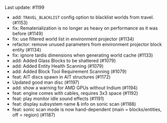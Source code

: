 Last update: #1199

- add: `TRAVEL_BLACKLIST` config option to blacklist worlds from travel. (#1153)
- fix: Rematerialization is no longer as heavy on performance as it was before (#1149)
- fix: use filtered world list in environment projector (#1134)
- refactor: remove unused parameters from environment projector block entity (#1134)
- fix: ignore tardis dimensions when generating world cache (#1133)
- add: Added Glass Blocks to be shattered (#1079)
- add: Added Entity Health Scanning (#1079)
- add: Added Block Tool Requirement Scanning (#1079)
- feat: AIT discs spawn in AIT structures (#1172)
- Updated good man disc (#1197)
- add: show a warning for AMD GPUs without Indium (#1194)
- feat: engine comes with cables, requires 3x3 space (#1192)
- feat: play monitor idle sound effects (#1191)
- feat: display subsystem name & info on sonic scan (#1188)
- feat: sonic scan mode is now hand-dependent (main = blocks/entities, off = region) (#1187)